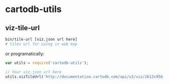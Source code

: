 # cartodb-utils

## viz-tile-url

```sh
bin/tile-url [viz.json url here]
# tiles url for using in web map
```

or programatically:

```js
var utils = require('cartodb-utils');

// Your viz.json url here
utils.vizTileUrl('http://documentation.cartodb.com/api/v2/viz/2b13c956-e7c1-11e2-806b-5404a6a683d5/viz.json');
```
